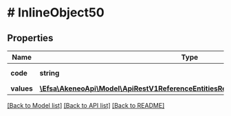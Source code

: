 # # InlineObject50

## Properties

Name | Type | Description | Notes
------------ | ------------- | ------------- | -------------
**code** | **string** | Code of the record |
**values** | [**\Efsa\AkeneoApi\Model\ApiRestV1ReferenceEntitiesReferenceEntityCodeRecordsValues**](ApiRestV1ReferenceEntitiesReferenceEntityCodeRecordsValues.md) |  | [optional]

[[Back to Model list]](../../README.md#models) [[Back to API list]](../../README.md#endpoints) [[Back to README]](../../README.md)
